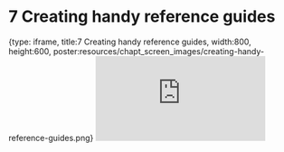 # 7 Creating handy reference guides
 
{type: iframe, title:7 Creating handy reference guides, width:800, height:600, poster:resources/chapt_screen_images/creating-handy-reference-guides.png}
![](https://jhudatascience.org/Documentation_and_Usability//no_toc/creating-handy-reference-guides.html)
 

 
